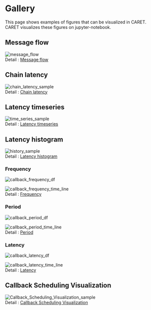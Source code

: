 # Gallery

This page shows examples of figures that can be visualized in CARET.
CARET visualizes these figures on jupyter-notebook.

## Message flow

![message_flow](./imgs/message_flow_sample.png)<br>
Detail : [Message flow](./visualization/visualization_api/message_flow.md)

## Chain latency

![chain_latency_sample](./imgs/chain_latency_sample.png)<br>
Detail : [Chain latency](./visualization/visualization_api/chain_latency.md)

## Latency timeseries

![time_series_sample](./imgs/time_series_sample.png)<br>
Detail : [Latency timeseries](./visualization/visualization_api/latency_time_series.md)

## Latency histogram

![history_sample](./imgs/history_sample.png)<br>
Detail : [Latency histogram](./visualization/visualization_api/latency_histogram.md)

### Frequency

![callback_frequency_df](./imgs/callback_frequency_df.png)

![callback_frequency_time_line](./imgs/callback_frequency_time_line.png)<br>
Detail : [Frequency](./visualization/visualization_api/callback_information.md#frequency)

### Period

![callback_period_df](./imgs/callback_period_df.png)

![callback_period_time_line](./imgs/callback_period_time_line.png)<br>
Detail : [Period](./visualization/visualization_api/callback_information.md#period)

### Latency

![callback_latency_df](./imgs/callback_latency_df.png)

![callback_latency_time_line](./imgs/callback_latency_time_line.png)<br>
Detail : [Latency](./visualization/visualization_api/callback_information.md#latency)

## Callback Scheduling Visualization

![Callback_Scheduling_Visualization_sample](./imgs/callback_sched_sample.png)<br>
Detail : [Callback Scheduling Visualization](./visualization/visualization_api/callback_scheduling_visualization.md)
